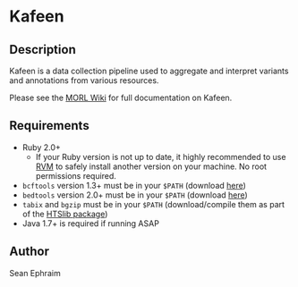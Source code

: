 # Kafeen

## Description

Kafeen is a data collection pipeline used to aggregate and interpret variants and annotations from various resources.

Please see the [MORL Wiki](https://wiki.uiowa.edu/pages/viewpage.action?pageId=160538797) for full documentation on Kafeen.

## Requirements

- Ruby 2.0+
   - If your Ruby version is not up to date, it highly recommended to use [RVM](https://github.com/rvm/rvm) to safely install another version on your machine. No root permissions required.
- `bcftools` version 1.3+ must be in your `$PATH` (download [here](https://github.com/samtools/bcftools/releases))
- `bedtools` version 2.0+ must be in your `$PATH` (download [here](https://github.com/arq5x/bedtools2/releases))
- `tabix` and `bgzip` must be in your `$PATH` (download/compile them as part of the [HTSlib package](https://github.com/samtools/htslib/releases))
- Java 1.7+ is required if running ASAP

## Author

Sean Ephraim
